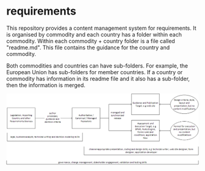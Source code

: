 # requirements
This repository provides a content management system for requirements. It is organised by commodity and each country has a folder within each commodity. Within each commodity + country folder is a file called "readme.md". This file contains the guidance for the country and commodity.

Both commodities and countries can have sub-folders. For example, the European Union has sub-folders for member countries. If a country or commodity has information in its readme file and it also has a sub-folder, then the information is merged.

![](https://github.com/michaelglasson/requirements/blob/master/Requirements%20Again.png)

